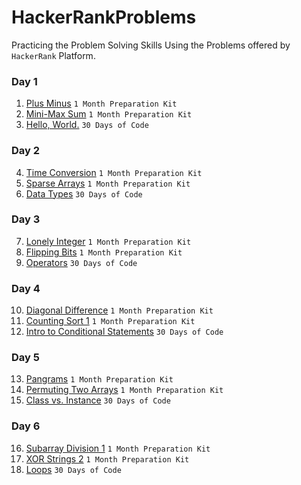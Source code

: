# HackerRankProblems
Practicing the Problem Solving Skills Using the Problems offered by `HackerRank` Platform.

### Day 1

1. [Plus Minus](1%20Month%20Preparation%20Kit/Day%201/Plus%20Minus.cpp) `1 Month Preparation Kit`
2. [Mini-Max Sum](1%20Month%20Preparation%20Kit/Day%201/Mini-Max%20Sum.cpp) `1 Month Preparation Kit`
3. [Hello, World.](30%20Days%20of%20Code/Day%201/Hello%20World.java) `30 Days of Code`

### Day 2

4. [Time Conversion](1%20Month%20Preparation%20Kit/Day%202/Time%20Conversion.cpp) `1 Month Preparation Kit`
5. [Sparse Arrays](1%20Month%20Preparation%20Kit/Day%202/Sparse%20Arrays.cpp) `1 Month Preparation Kit`
6. [Data Types](30%20Days%20of%20Code/Day%202/Data%20Types.java) `30 Days of Code`

### Day 3

7. [Lonely Integer](1%20Month%20Preparation%20Kit/Day%203/Lonely%20Integer.cpp) `1 Month Preparation Kit`
8. [Flipping Bits](1%20Month%20Preparation%20Kit/Day%203/Flipping%20Bits.cpp) `1 Month Preparation Kit`
9. [Operators](30%20Days%20of%20Code/Day%203/Operators.java) `30 Days of Code`


### Day 4

10. [Diagonal Difference](1%20Month%20Preparation%20Kit/Day%204/Diagonal%20Difference.cpp) `1 Month Preparation Kit`
11. [Counting Sort 1](1%20Month%20Preparation%20Kit/Day%204/Counting%20Sort%201.cpp) `1 Month Preparation Kit`
12. [Intro to Conditional Statements](30%20Days%20of%20Code/Day%204/Intro%20to%20Conditional%20Statements.java) `30 Days of Code`

### Day 5

13. [Pangrams](1%20Month%20Preparation%20Kit/Day%205/Pangrams.cpp) `1 Month Preparation Kit`
14. [Permuting Two Arrays](1%20Month%20Preparation%20Kit/Day%205/Permuting%20Two%20Arrays.cpp) `1 Month Preparation Kit`
15. [Class vs. Instance](30%20Days%20of%20Code/Day%205/Class%20vs.%20Instance.java) `30 Days of Code`

### Day 6

16. [Subarray Division 1](1%20Month%20Preparation%20Kit/Day%206/Subarray%20Division%201.cpp) `1 Month Preparation Kit`
17. [XOR Strings 2](1%20Month%20Preparation%20Kit/Day%206/XOR%20Strings%202.cpp) `1 Month Preparation Kit`
18. [Loops](30%20Days%20of%20Code/Day%206/Loops.java) `30 Days of Code`


